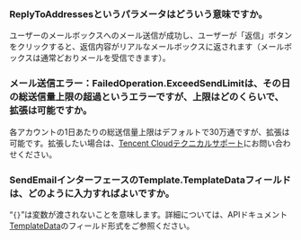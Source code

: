 ### ReplyToAddressesというパラメータはどういう意味ですか。
ユーザーのメールボックスへのメール送信が成功し、ユーザーが「返信」ボタンをクリックすると、返信内容がリアルなメールボックスに返されます（メールボックスは通常どおりメールを受信できます）。

### メール送信エラー：FailedOperation.ExceedSendLimitは、その日の総送信量上限の超過というエラーですが、上限はどのくらいで、拡張は可能ですか。
各アカウントの1日あたりの総送信量上限はデフォルトで30万通ですが、拡張は可能です。拡張したい場合は、[Tencent Cloudテクニカルサポート](https://console.cloud.tencent.com/workorder/category)にお問い合わせください。

### SendEmailインターフェースのTemplate.TemplateDataフィールドは、どのように入力すればよいですか。
“`{}`”は変数が渡されないことを意味します。詳細については、APIドキュメント[TemplateData](https://intl.cloud.tencent.com/document/product/1084/39418#Template)のフィールド形式をご参照ください。
